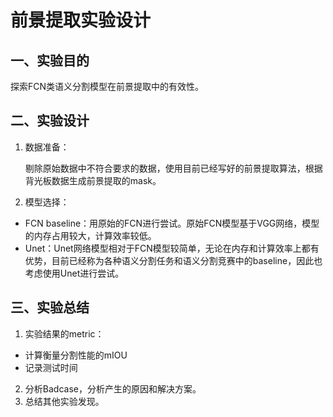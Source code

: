 # 前景提取实验设计

## 一、实验目的

探索FCN类语义分割模型在前景提取中的有效性。

## 二、实验设计

1. 数据准备：

   剔除原始数据中不符合要求的数据，使用目前已经写好的前景提取算法，根据背光板数据生成前景提取的mask。

2. 模型选择：

- FCN baseline：用原始的FCN进行尝试。原始FCN模型基于VGG网络，模型的内存占用较大，计算效率较低。
- Unet：Unet网络模型相对于FCN模型较简单，无论在内存和计算效率上都有优势，目前已经称为各种语义分割任务和语义分割竞赛中的baseline，因此也考虑使用Unet进行尝试。

## 三、实验总结

1. 实验结果的metric：

- 计算衡量分割性能的mIOU
- 记录测试时间

2. 分析Badcase，分析产生的原因和解决方案。
3. 总结其他实验发现。